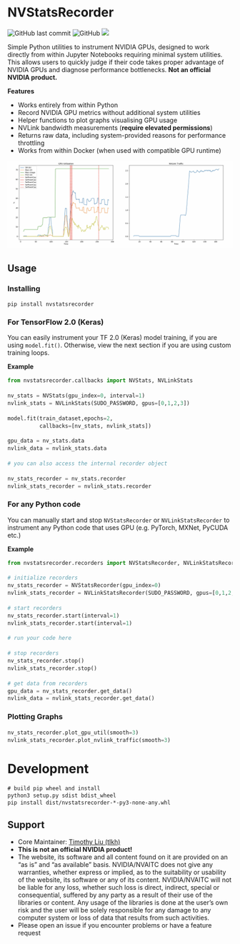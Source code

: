 # NVStatsRecorder

![GitHub last commit](https://img.shields.io/github/last-commit/tlkh/NVStatsRecorder.svg) ![GitHub](https://img.shields.io/github/license/tlkh/NVStatsRecorder.svg) ![](https://img.shields.io/github/repo-size/tlkh/NVStatsRecorder.svg)

Simple Python utilities to instrument NVIDIA GPUs, designed to work directly from within Jupyter Notebooks requiring minimal system utilities. This allows users to quickly judge if their code takes proper advantage of NVIDIA GPUs and diagnose performance bottlenecks. **Not an official NVIDIA product.**

**Features**

* Works entirely from within Python
* Record NVIDIA GPU metrics without additional system utilities
* Helper functions to plot graphs visualising GPU usage
* NVLink bandwidth measurements (**require elevated permissions**)
* Returns raw data, including system-provided reasons for performance throttling
* Works from within Docker (when used with compatible GPU runtime)

![graphs](images/nvstatsrecorder.jpg)

## Usage

### Installing

```shell
pip install nvstatsrecorder
```

### For TensorFlow 2.0 (Keras)

You can easily instrument your TF 2.0 (Keras) model training, if you are using `model.fit()`. Otherwise, view the next section if you are using custom training loops.

**Example**

```python
from nvstatsrecorder.callbacks import NVStats, NVLinkStats

nv_stats = NVStats(gpu_index=0, interval=1)
nvlink_stats = NVLinkStats(SUDO_PASSWORD, gpus=[0,1,2,3])

model.fit(train_dataset,epochs=2,
          callbacks=[nv_stats, nvlink_stats])

gpu_data = nv_stats.data
nvlink_data = nvlink_stats.data

# you can also access the internal recorder object

nv_stats_recorder = nv_stats.recorder
nvlink_stats_recorder = nvlink_stats.recorder
```

### For any Python code

You can manually start and stop `NVStatsRecorder` or `NVLinkStatsRecorder` to instrument any Python code that uses GPU (e.g. PyTorch, MXNet, PyCUDA etc.)

**Example**

```python
from nvstatsrecorder.recorders import NVStatsRecorder, NVLinkStatsRecorder

# initialize recorders
nv_stats_recorder = NVStatsRecorder(gpu_index=0)
nvlink_stats_recorder = NVLinkStatsRecorder(SUDO_PASSWORD, gpus=[0,1,2,3])

# start recorders
nv_stats_recorder.start(interval=1)
nvlink_stats_recorder.start(interval=1)

# run your code here

# stop recorders
nv_stats_recorder.stop()
nvlink_stats_recorder.stop()

# get data from recorders
gpu_data = nv_stats_recorder.get_data()
nvlink_data = nvlink_stats_recorder.get_data()
```

### Plotting Graphs

```python
nv_stats_recorder.plot_gpu_util(smooth=3)
nvlink_stats_recorder.plot_nvlink_traffic(smooth=3)
```

# Development

```shell
# build pip wheel and install
python3 setup.py sdist bdist_wheel
pip install dist/nvstatsrecorder-*-py3-none-any.whl
```

## Support

* Core Maintainer: [Timothy Liu (tlkh)](https://github.com/tlkh)
* **This is not an official NVIDIA product!**
* The website, its software and all content found on it are provided on an “as is” and “as available” basis. NVIDIA/NVAITC does not give any warranties, whether express or implied, as to the suitability or usability of the website, its software or any of its content. NVIDIA/NVAITC will not be liable for any loss, whether such loss is direct, indirect, special or consequential, suffered by any party as a result of their use of the libraries or content. Any usage of the libraries is done at the user’s own risk and the user will be solely responsible for any damage to any computer system or loss of data that results from such activities.
* Please open an issue if you encounter problems or have a feature request
